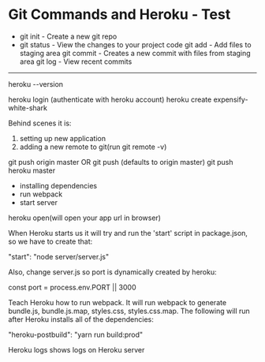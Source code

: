 # Git Commands and Heroku - Test

- git init - Create a new git repo
- git status - View the changes to your project code
git add - Add files to staging area
git commit - Creates a new commit with files from staging area
git log - View recent commits

-------------------------
heroku --version

heroku login (authenticate with heroku account)
heroku create expensify-white-shark

Behind scenes it is:
1) setting up new application
2) adding a new remote to git(run git remote -v)

git push origin master OR git push (defaults to origin master)
git push heroku master
   - installing dependencies
   - run webpack
   - start server

heroku open(will open your app url in browser)

When Heroku starts us it will try and run the 'start' script in package.json, so we have to create that:

"start": "node server/server.js"

Also, change server.js so port is dynamically created by heroku:

const port = process.env.PORT || 3000

Teach Heroku how to run webpack. It will run webpack to generate bundle.js, bundle.js.map, styles.css, styles.css.map.
The following will run after Heroku installs all of the dependencies:

"heroku-postbuild": "yarn run build:prod"


Heroku logs shows logs on Heroku server
